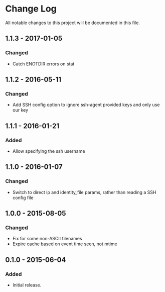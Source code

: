 # Change Log
All notable changes to this project will be documented in this file.

## 1.1.3 - 2017-01-05

### Changed
- Catch ENOTDIR errors on stat

## 1.1.2 - 2016-05-11

### Changed
- Add SSH config option to ignore ssh-agent provided keys and only use our key

## 1.1.1 - 2016-01-21

### Added
- Allow specifying the ssh username

## 1.1.0 - 2016-01-07

### Changed
- Switch to direct ip and identity_file params, rather than reading a SSH config file

## 1.0.0 - 2015-08-05

### Changed
- Fix for some non-ASCII filenames
- Expire cache based on event time seen, not mtime

## 0.1.0 - 2015-06-04

### Added
- Initial release.
